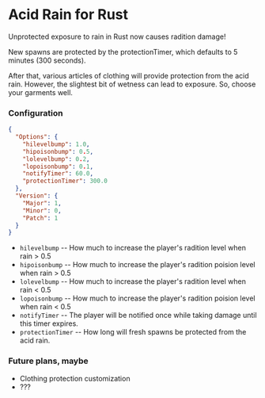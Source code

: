 # Acid Rain for Rust

Unprotected exposure to rain in Rust now causes radition damage!

New spawns are protected by the protectionTimer, which defaults to 5 minutes (300 seconds).

After that, various articles of clothing will provide protection from the acid rain.  However, the slightest bit of wetness can lead to exposure.  So, choose your garments well.

### Configuration
``` json
{
  "Options": {
    "hilevelbump": 1.0,
    "hipoisonbump": 0.5,
    "lolevelbump": 0.2,
    "lopoisonbump": 0.1,
    "notifyTimer": 60.0,
    "protectionTimer": 300.0
  },
  "Version": {
    "Major": 1,
    "Minor": 0,
    "Patch": 1
  }
}
```

- `hilevelbump` -- How much to increase the player's radition level when rain > 0.5
- `hipoisonbump` -- How much to increase the player's radition poision level when rain > 0.5
- `lolevelbump` -- How much to increase the player's radition level when rain < 0.5
- `lopoisonbump` -- How much to increase the player's radition poision level when rain < 0.5
- `notifyTimer` -- The player will be notified once while taking damage until this timer expires.
- `protectionTimer` -- How long will fresh spawns be protected from the acid rain.


### Future plans, maybe
- Clothing protection customization
- ???
